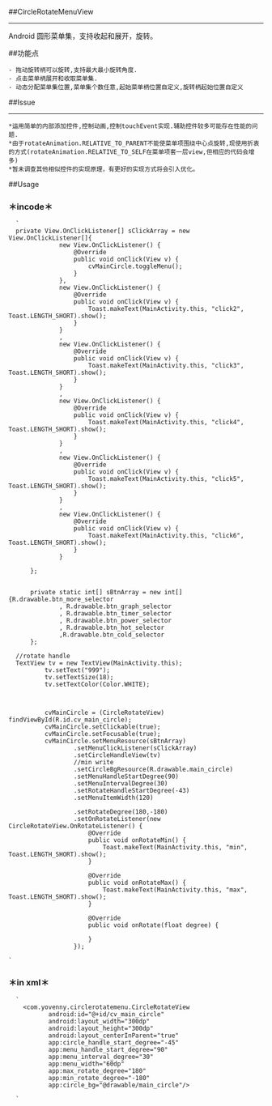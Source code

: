 ##CircleRotateMenuView
***

  Android 圆形菜单集，支持收起和展开，旋转。

##功能点

    - 拖动旋转柄可以旋转,支持最大最小旋转角度.
    - 点击菜单柄展开和收取菜单集.
    - 动态分配菜单集位置,菜单集个数任意,起始菜单柄位置自定义,旋转柄起始位置自定义

##Issue
***
    *运用简单的内部添加控件,控制动画,控制touchEvent实现.辅助控件较多可能存在性能的问题.
    *由于rotateAnimation.RELATIVE_TO_PARENT不能使菜单项围绕中心点旋转,现使用折衷的方式(rotateAnimation.RELATIVE_TO_SELF在菜单项套一层view,但相应的代码会增多)
    *暂未调查其他相似控件的实现原理，有更好的实现方式将会引入优化。

##Usage
    
###    ＊incode＊
      
      `
      private View.OnClickListener[] sClickArray = new View.OnClickListener[]{
                  new View.OnClickListener() {
                      @Override
                      public void onClick(View v) {
                          cvMainCircle.toggleMenu();
                      }
                  },
                  new View.OnClickListener() {
                      @Override
                      public void onClick(View v) {
                          Toast.makeText(MainActivity.this, "click2", Toast.LENGTH_SHORT).show();
                      }
                  }
                  ,
                  new View.OnClickListener() {
                      @Override
                      public void onClick(View v) {
                          Toast.makeText(MainActivity.this, "click3", Toast.LENGTH_SHORT).show();
                      }
                  }
                  ,
                  new View.OnClickListener() {
                      @Override
                      public void onClick(View v) {
                          Toast.makeText(MainActivity.this, "click4", Toast.LENGTH_SHORT).show();
                      }
                  }
                  ,
                  new View.OnClickListener() {
                      @Override
                      public void onClick(View v) {
                          Toast.makeText(MainActivity.this, "click5", Toast.LENGTH_SHORT).show();
                      }
                  }
                  ,
                  new View.OnClickListener() {
                      @Override
                      public void onClick(View v) {
                          Toast.makeText(MainActivity.this, "click6", Toast.LENGTH_SHORT).show();
                      }
                  }
      
          };
      
      
          private static int[] sBtnArray = new int[]{R.drawable.btn_more_selector
                  , R.drawable.btn_graph_selector
                  , R.drawable.btn_timer_selector
                  , R.drawable.btn_power_selector
                  , R.drawable.btn_hot_selector
                  ,R.drawable.btn_cold_selector
          };
      
      //rotate handle
      TextView tv = new TextView(MainActivity.this);
              tv.setText("999");
              tv.setTextSize(18);
              tv.setTextColor(Color.WHITE);
      
      
      
              cvMainCircle = (CircleRotateView) findViewById(R.id.cv_main_circle);
              cvMainCircle.setClickable(true);
              cvMainCircle.setFocusable(true);
              cvMainCircle.setMenuResource(sBtnArray)
                      .setMenuClickListener(sClickArray)
                      .setCircleHandleView(tv)
                      //min write
                      .setCircleBgResource(R.drawable.main_circle)
                      .setMenuHandleStartDegree(90)
                      .setMenuIntervalDegree(30)
                      .setRotateHandleStartDegree(-43)
                      .setMenuItemWidth(120)
      
                      .setRotateDegree(180,-180)
                      .setOnRotateListener(new CircleRotateView.OnRotateListener() {
                          @Override
                          public void onRotateMin() {
                              Toast.makeText(MainActivity.this, "min", Toast.LENGTH_SHORT).show();
                          }
      
                          @Override
                          public void onRotateMax() {
                              Toast.makeText(MainActivity.this, "max", Toast.LENGTH_SHORT).show();
                          }
      
                          @Override
                          public void onRotate(float degree) {
      
                          }
                      });
                      
    `
                      
###  ＊in xml＊
      ` 
        <com.yovenny.circlerotatemenu.CircleRotateView
               android:id="@+id/cv_main_circle"
               android:layout_width="300dp"
               android:layout_height="300dp"
               android:layout_centerInParent="true"
               app:circle_handle_start_degree="-45"
               app:menu_handle_start_degree="90"
               app:menu_interval_degree="30"
               app:menu_width="60dp"
               app:max_rotate_degree="180"
               app:min_rotate_degree="-180"
               app:circle_bg="@drawable/main_circle"/>
       
      `

